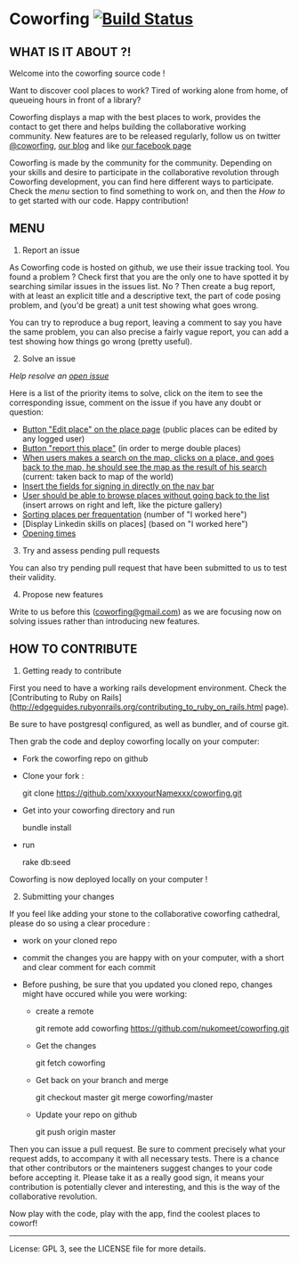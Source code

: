 Coworfing [![Build Status](https://secure.travis-ci.org/nukomeet/coworfing.png)](http://travis-ci.org/nukomeet/coworfing)
=========

WHAT IS IT ABOUT ?!
-------------------

Welcome into the coworfing source code !

Want to discover cool places to work? Tired of working alone from home, of
queueing hours in front of a library?

Coworfing displays a map with the best places to work, provides the contact to get
there and helps building the collaborative working community. New features are to be released regularly, follow us on twitter
[@coworfing](http://twitter.com/coworfing), [our blog](http://coworfing.tumblr.com/) and like [our facebook page](http://www.facebook.com/coworfing)

Coworfing is made by the community for the community. Depending on your skills and desire to participate in
the collaborative revolution through Coworfing development, you can find here
different ways to participate. Check the *menu* section to find something to work
on, and then the *How to* to get started with our code. Happy contribution!

MENU
----

1. Report an issue

As Coworfing code is hosted on github, we use their issue tracking tool. You
found a problem ? Check first that you are the only one to have spotted it by
searching similar issues in the issues list. No ? Then create a bug report, with
at least an explicit title and a descriptive text, the part of code posing
problem, and (you'd be great) a unit test showing what goes wrong.

You can try to reproduce a bug report, leaving a comment to say you have the
same problem, you can also precise a fairly vague report, you can add a test
showing how things go wrong (pretty useful).

2. Solve an issue

*Help resolve an [open issue](https://github.com/nukomeet/coworfing/issues/283)*

Here is a list of the priority items to solve, click on the item to see the
corresponding issue, comment on the issue if you have any doubt or question:

- [Button "Edit place" on the place page](https://github.com/nukomeet/coworfing/issues/279) (public places can be edited by any logged
user)
- [Button "report this place"](https://github.com/nukomeet/coworfing/issues/280) (in order to merge double places)
- [When users makes a search on the map, clicks on a place, and goes back to the
map, he should see the map as the result of his
search](https://github.com/nukomeet/coworfing/issues/281) (current: taken back to
map of the world)
- [Insert the fields for signing in directly on the nav
  bar](https://github.com/nukomeet/coworfing/issues/282)
- [User should be able to browse places without going back to the
  list](https://github.com/nukomeet/coworfing/issues/283) (insert
arrows on right and left, like the picture gallery)
- [Sorting places per
  frequentation](https://github.com/nukomeet/coworfing/issues/224) (number of "I worked here") 
- [Display Linkedin skills on places] (based on "I worked here")
- [Opening times](https://github.com/nukomeet/coworfing/issues/223)

3. Try and assess pending pull requests

You can also try pending pull request that have been submitted to us to test
their validity.

4. Propose new features

Write to us before this (coworfing@gmail.com) as we are focusing now on solving
issues rather than introducing new features.

HOW TO CONTRIBUTE
-----------------

1. Getting ready to contribute

First you need to have a working rails development environment. Check the
[Contributing to Ruby on Rails](http://edgeguides.rubyonrails.org/contributing_to_ruby_on_rails.html page).

Be sure to have postgresql configured, as well as bundler, and of course git.

Then grab the code and deploy coworfing locally on your computer:

- Fork the coworfing repo on github

- Clone your fork :

    git clone https://github.com/xxxyourNamexxx/coworfing.git

- Get into your coworfing directory and run 
  
    bundle install 

- run 
    
    rake db:seed


Coworfing is now deployed locally on your computer !

2. Submitting your changes

If you feel like adding your stone to the collaborative coworfing cathedral,
please do so using a clear procedure :

- work on your cloned repo
- commit the changes you are happy with on your computer, with a short and clear
  comment for each commit
- Before pushing, be sure that you updated you cloned repo, changes might have
  occured while you were working:

  - create a remote

    git remote add coworfing https://github.com/nukomeet/coworfing.git
  
  - Get the changes
  
    git fetch coworfing
    
  - Get back on your branch and merge  

    git checkout master
    git merge coworfing/master
  
  - Update your repo on github

    git push origin master

Then you can issue a pull request. Be sure to comment precisely what your
request adds, to accompany it with all necessary tests. There is a chance that
other contributors or the mainteners suggest changes to your code before
accepting it. Please take it as a really good sign, it means your contribution
is potentially clever and interesting, and this is the way of the collaborative
revolution.

Now play with the code, play with the app, find the coolest places to coworf!

________________________

License: GPL 3, see the LICENSE file for more details.
